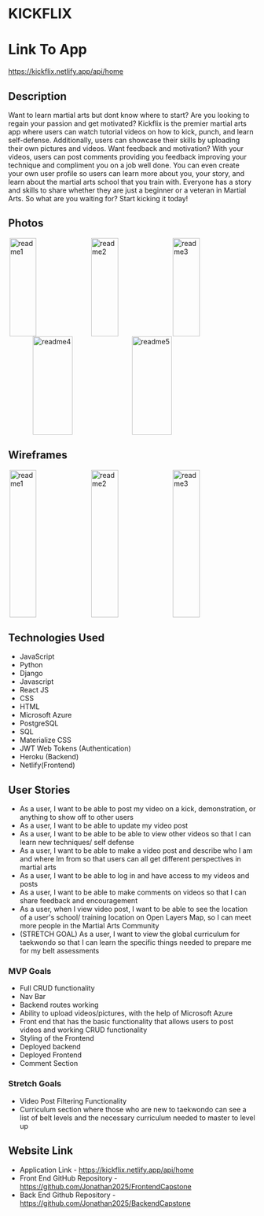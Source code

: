 # KICKFLIX

# Link To App
https://kickflix.netlify.app/api/home

## Description
Want to learn martial arts but dont know where to start? Are you looking to regain your passion and get motivated? Kickflix is the premier martial arts app where users can watch tutorial videos on how to kick, punch, and learn self-defense. Additionally, users can showcase their skills by uploading their own pictures and videos. Want feedback and motivation? With your videos, users can post comments providing you feedback improving your technique and compliment you on a job well done. You can even create your own user profile so users can learn more about you, your story, and learn about the martial arts school that you train with. Everyone has a story and skills to share whether they are just a beginner or a veteran in Martial Arts. So what are you waiting for? Start kicking it today!


## Photos
<div style="display:flex;justify-content:center;">
  <img style="width:33%;height:200px;" alt="readme1" src="https://github.com/Jonathan2025/FrontendCapstone/assets/118234157/e6cd294a-4a47-4f54-9473-7aa815972fb2">
  <img style="width:33%;height:200px;" alt="readme2" src="https://github.com/Jonathan2025/FrontendCapstone/assets/118234157/69bf8e07-49a7-4f6a-a80a-0c579b3735db">
  <img style="width:33%;height:200px;" alt="readme3" src="https://github.com/Jonathan2025/FrontendCapstone/assets/118234157/daf48909-0020-42e4-b411-656036b5e3a1">
 </div>
 <div style="display:flex;justify-content:center;">
  <img style="width:40%;height:200px;" alt="readme4" src="https://github.com/Jonathan2025/FrontendCapstone/assets/118234157/4f3f87d5-56d4-4621-8417-92792228a0d1">
  <img style="width:40%;height:200px;" alt="readme5" src="https://github.com/Jonathan2025/FrontendCapstone/assets/118234157/2dd40c43-d30d-4586-9ea9-cf7994c8c635">
</div>

## Wireframes
<div style="display:flex;justify-content:center;">
  <img style="width:33%;height:300px;" alt="readme1" src="https://github.com/Jonathan2025/FrontendCapstone/assets/118234157/3e2e63af-cb2a-4d63-a31d-1b4cc8a293f6">
  <img style="width:33%;height:300px;" alt="readme2" src="https://github.com/Jonathan2025/FrontendCapstone/assets/118234157/436f9412-b904-4d36-b8b5-8a58ae72d28c">
  <img style="width:33%;height:300px;" alt="readme3" src="https://github.com/Jonathan2025/FrontendCapstone/assets/118234157/2f3d6ca5-c94b-4ddd-97b8-ff4c7cdb5c00">
</div>

## Technologies Used
* JavaScript
* Python 
* Django 
* Javascript 
* React JS
* CSS
* HTML
* Microsoft Azure 
* PostgreSQL
* SQL
* Materialize CSS
* JWT Web Tokens (Authentication)
* Heroku (Backend)
* Netlify(Frontend)


## User Stories
* As a user, I want to be able to post my video on a kick, demonstration, or anything to show off to other users
* As a user, I want to be able to update my video post
* As a user, I want to be able to be able to view other videos so that I can learn new techniques/ self defense
* As a user, I want to be able to make a video post and describe who I am and where Im from so that users can all get different perspectives in martial arts
* As a user, I want to be able to log in and have access to my videos and posts
* As a user, I want to be able to make comments on videos so that I can share feedback and encouragement
* As a user, when I view video post, I want to be able to see the location of a user's school/ training location on Open Layers Map, so I can meet more people in the Martial Arts Community
* (STRETCH GOAL) As a user, I want to view the global curriculum for taekwondo so that I can learn the specific things needed to prepare me for my belt assessments


### MVP Goals
* Full CRUD functionality
* Nav Bar 
* Backend routes working
* Ability to upload videos/pictures, with the help of Microsoft Azure
* Front end that has the basic functionality that allows users to post videos and working CRUD functionality
* Styling of the Frontend
* Deployed backend
* Deployed Frontend
* Comment Section

### Stretch Goals
* Video Post Filtering Functionality
* Curriculum section where those who are new to taekwondo can see a list of belt levels and the necessary curriculum needed to master to level up


## Website Link
* Application Link - https://kickflix.netlify.app/api/home
* Front End GitHub Repository - https://github.com/Jonathan2025/FrontendCapstone
* Back End Github Repository - https://github.com/Jonathan2025/BackendCapstone
